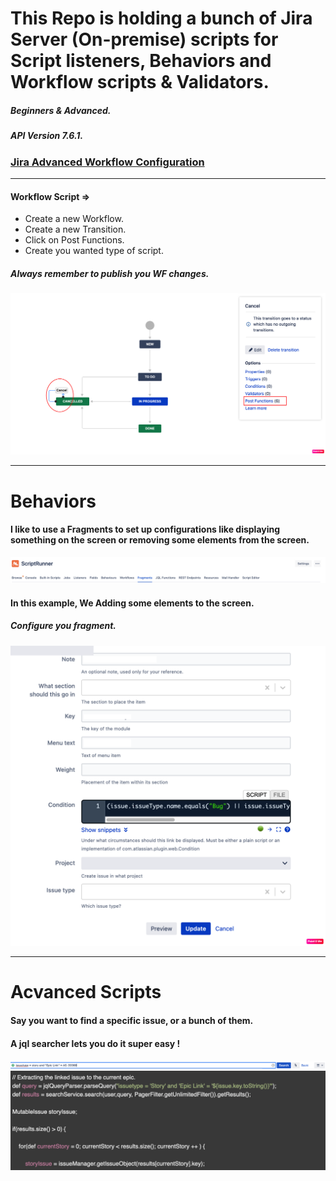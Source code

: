 # This Repo is holding a bunch of Jira Server (On-premise) scripts for Script listeners, Behaviors and Workflow scripts & Validators.

##### Beginners & Advanced.

##### API Version 7.6.1.

### <a href="https://support.atlassian.com/jira-cloud-administration/docs/configure-advanced-issue-workflows/"> Jira Advanced Workflow Configuration </a>

---

#### Workflow Script =>

- Create a new Workflow.
- Create a new Transition.
- Click on Post Functions.
- Create you wanted type of script.

##### <b> Always remember to publish you WF changes.</b>

<img src="./images/jiraWF.png" alt="JiraWFIMG">

---

# Behaviors

#### I like to use a Fragments to set up configurations like displaying something on the screen or removing some elements from the screen.

<img src="./images/jiraFragment.png">

#### In this example, We Adding some elements to the screen.

##### Configure you fragment.

<img src="./images/jiraFr.png">

---

# Acvanced Scripts

#### Say you want to find a specific issue, or a bunch of them.

#### A jql searcher lets you do it super easy !

<img src="./images/jql.png">

<img src="./images/img4.png">
